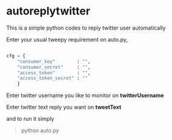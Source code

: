 # autoreplytwitter
This is a simple python codes to reply twitter user automatically

Enter your usual tweepy requirement on auto.py,
```python

cfg = { 
    "consumer_key"        : "",
    "consumer_secret"     : "",
    "access_token"        : "",
    "access_token_secret" : "" 
    }

```
Enter twitter username you like to monitor on **twitterUsername**

Enter twitter text reply you want on **tweetText**

and to run it simply

> python auto.py
